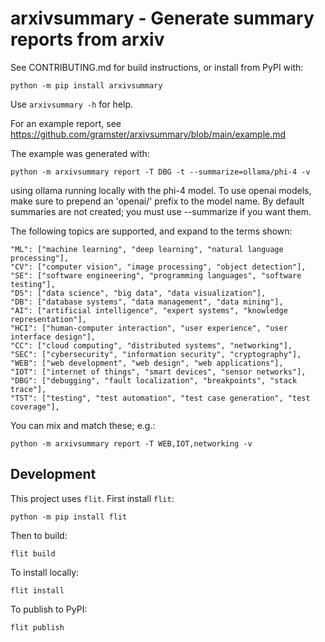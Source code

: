# arxivsummary - Generate summary reports from arxiv

See CONTRIBUTING.md for build instructions, or install from PyPI with:

```
python -m pip install arxivsummary
```

Use `arxivsummary -h` for help.

For an example report, see https://github.com/gramster/arxivsummary/blob/main/example.md

The example was generated with:

    python -m arxivsummary report -T DBG -t --summarize=ollama/phi-4 -v

using ollama running locally with the phi-4 model. To use openai models, make
sure to prepend an 'openai/' prefix to the model name. By default summaries are
not created; you must use --summarize if you want them.

The following topics are supported, and expand to the terms shown:

    "ML": ["machine learning", "deep learning", "natural language processing"],
    "CV": ["computer vision", "image processing", "object detection"],
    "SE": ["software engineering", "programming languages", "software testing"],
    "DS": ["data science", "big data", "data visualization"],
    "DB": ["database systems", "data management", "data mining"],
    "AI": ["artificial intelligence", "expert systems", "knowledge representation"],
    "HCI": ["human-computer interaction", "user experience", "user interface design"],
    "CC": ["cloud computing", "distributed systems", "networking"],
    "SEC": ["cybersecurity", "information security", "cryptography"],
    "WEB": ["web development", "web design", "web applications"],
    "IOT": ["internet of things", "smart devices", "sensor networks"],
    "DBG": ["debugging", "fault localization", "breakpoints", "stack trace"],
    "TST": ["testing", "test automation", "test case generation", "test coverage"],

You can mix and match these; e.g.:

    python -m arxivsummary report -T WEB,IOT,networking -v

## Development

This project uses `flit`. First install `flit`:

```
python -m pip install flit
```

Then to build:

```
flit build
```

To install locally:

```
flit install
```

To publish to PyPI:

```
flit publish
```

